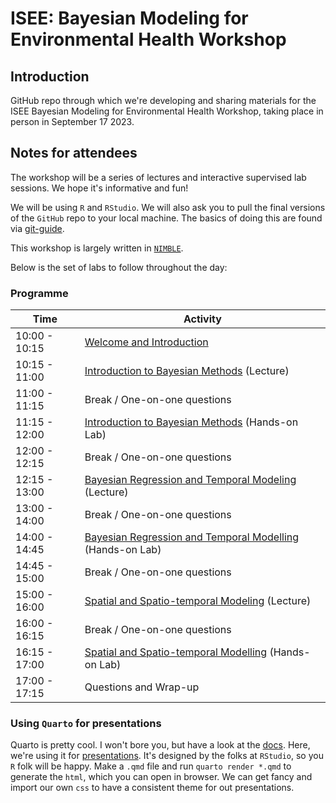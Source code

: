 # ISEE: Bayesian Modeling for Environmental Health Workshop

## Introduction

GitHub repo through which we're developing and sharing materials for the ISEE Bayesian Modeling for Environmental Health Workshop, taking place in person in September 17 2023.

## Notes for attendees

The workshop will be a series of lectures and interactive supervised lab sessions. We hope it's informative and fun!

We will be using `R` and `RStudio`. We will also ask you to pull the final versions of the `GitHub` repo to your local machine. The basics of doing this are found via [git-guide](https://github.com/git-guides/git-pull).

This workshop is largely written in [`NIMBLE`](https://r-nimble.org/).

Below is the set of labs to follow throughout the day:

### Programme

| Time         | Activity                 |
| ------------ | ------------------------ |
| 10:00 - 10:15  | [Welcome and Introduction](/lectures/welcome_and_introduction/welcome_and_introduction.qmd) |
| 10:15 - 11:00 | [Introduction to Bayesian Methods](/lectures/introduction_to_bayesian_methods/introduction_to_bayesian_methods.qmd) (Lecture) |
| 11:00  - 11:15 | Break / One-on-one questions
| 11:15  - 12:00 | [Introduction to Bayesian Methods](/labs/introduction_to_bayesian_methods/introduction_to_bayesian_methods.qmd) (Hands-on Lab) |
| 12:00 - 12:15 | Break / One-on-one questions |
| 12:15 - 13:00 | [Bayesian Regression and Temporal Modeling](/lectures/bayesian_regression_and_temporal_modelling/bayesian_regression_and_temporal_modelling.qmd) (Lecture) |
| 13:00  - 14:00 | Break / One-on-one questions |
| 14:00  - 14:45 | [Bayesian Regression and Temporal Modelling](/labs/bayesian_regression_and_temporal_modelling/bayesian_regression_and_temporal_modelling.qmd) (Hands-on Lab) |
| 14:45 - 15:00 | Break / One-on-one questions |
| 15:00 - 16:00 | [Spatial and Spatio-temporal Modeling](/lectures/spatiotemporal_models/sstmodels.qmd) (Lecture) |
| 16:00 - 16:15 | Break / One-on-one questions |
| 16:15 - 17:00 | [Spatial and Spatio-temporal Modelling](/labs/spatiotemporal_models/spatiotemporal_models.qmd) (Hands-on Lab) |
| 17:00 - 17:15 | Questions and Wrap-up |


### Using `Quarto` for presentations

Quarto is pretty cool. I won't bore you, but have a look at the [docs](https://quarto.org/docs/guide/). Here, we're using it for [presentations](https://quarto.org/docs/presentations/revealjs/). It's designed by the folks at `RStudio`, so you `R` folk will be happy. Make a `.qmd` file and run `quarto render *.qmd` to generate the `html`, which you can open in browser. We can get fancy and import our own `css` to have a consistent theme for out presentations.
